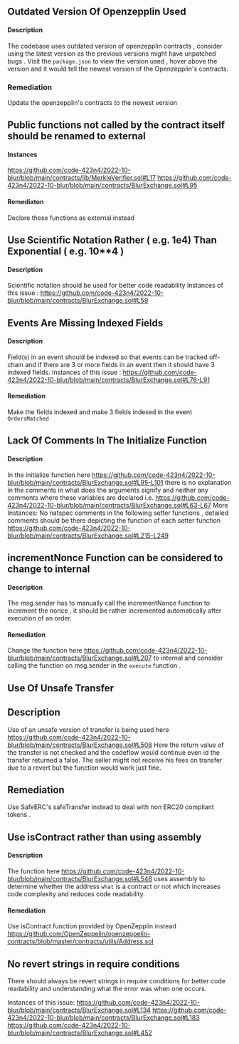 ## Outdated Version Of Openzepplin  Used
#### Description
The codebase uses outdated version of openzepplin contracts , consider using the latest version as the previous versions might have unpatched bugs .
Visit the `package.json` to view the version used  , hover above the version and it would tell the newest version of the Openzepplin's contracts.

### Remediation
Update the openzepplin's contracts to the newest version 

## Public functions not called by the contract itself should be renamed to external
#### Instances
https://github.com/code-423n4/2022-10-blur/blob/main/contracts/lib/MerkleVerifier.sol#L17
https://github.com/code-423n4/2022-10-blur/blob/main/contracts/BlurExchange.sol#L95

#### Remediaton
Declare these functions as external instead

## Use Scientific Notation Rather ( e.g. 1e4) Than Exponential ( e.g. 10**4 )
#### Description
Scientific notation should be used for better code readability
Instances of this issue :
https://github.com/code-423n4/2022-10-blur/blob/main/contracts/BlurExchange.sol#L59

## Events Are Missing Indexed Fields
#### Description
Field(s) in an event should be indexed so that events can be tracked off-chain and if there are 3 or more fields in an event then it should have 
3 indexed fields.
Instances of this issue :
https://github.com/code-423n4/2022-10-blur/blob/main/contracts/BlurExchange.sol#L76-L91
#### Remediation
Make the fields indexed and make 3 fields indexed in the event `OrdersMatched`

## Lack Of Comments In The Initialize Function
#### Description
In the initialize function here https://github.com/code-423n4/2022-10-blur/blob/main/contracts/BlurExchange.sol#L95-L101 there is no explanation in the comments in what does the arguments signify and neither any comments where these variables are declared i.e. https://github.com/code-423n4/2022-10-blur/blob/main/contracts/BlurExchange.sol#L63-L67
More Instances:
No natspec comments in the following setter functions , detailed comments should be there depicting the function of each setter function
https://github.com/code-423n4/2022-10-blur/blob/main/contracts/BlurExchange.sol#L215-L249

## incrementNonce Function can be considered to change to internal 
#### Description
The msg.sender has to manually call the incrementNonce function to increment the nonce  , it should be rather incremented automatically after execution of an order.
#### Remediation
Change the function here https://github.com/code-423n4/2022-10-blur/blob/main/contracts/BlurExchange.sol#L207 to internal and consider calling the function on msg.sender in the `execute` function .

## Use Of Unsafe Transfer
## Description
Use of an unsafe version of transfer is being used here https://github.com/code-423n4/2022-10-blur/blob/main/contracts/BlurExchange.sol#L508
Here the return value of the transfer is not checked and the codeflow would continue even id the transfer returned a false.
The seller might not receive his fees on transfer due to a revert but the function would work just fine. 

## Remediation
Use SafeERC's safeTransfer instead to deal with non ERC20 compliant tokens . 

## Use isContract rather than using assembly
#### Description
The function here https://github.com/code-423n4/2022-10-blur/blob/main/contracts/BlurExchange.sol#L548 uses assembly to determine whether the address `what` is a contract or not which increases code complexity and reduces code readability.

#### Remediation
Use isContract function provided by OpenZepplin instead https://github.com/OpenZeppelin/openzeppelin-contracts/blob/master/contracts/utils/Address.sol


## No revert strings in require conditions
There should always be revert strings in require conditions for better code readability and understanding what the error was when one occurs.

Instances of this issue:
https://github.com/code-423n4/2022-10-blur/blob/main/contracts/BlurExchange.sol#L134
https://github.com/code-423n4/2022-10-blur/blob/main/contracts/BlurExchange.sol#L183
https://github.com/code-423n4/2022-10-blur/blob/main/contracts/BlurExchange.sol#L452

 
